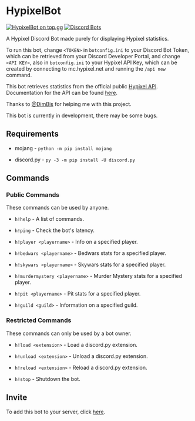 # HypixelBot
[![HypixelBot on top.gg](https://top.gg/api/widget/764677833820995605.svg)](https://top.gg/bot/764677833820995605)
[![Discord Bots](https://discordbotlist.com/bots/764677833820995605/widget)](https://discordbotlist.com/bots/764677833820995605)

A Hypixel Discord Bot made purely for displaying Hypixel statistics.

To run this bot, change `<TOKEN>` in `botconfig.ini` to your Discord Bot Token, which can be retrieved from your Discord Developer Portal, and change `<API KEY>`, also in `botconfig.ini` to your Hypixel API Key, which can be created by connecting to mc.hypixel.net and running the `/api new` command.

This bot retrieves statistics from the official public [Hypixel API](https://api.hypixel.net). Documentation for the API can be found [here](https://github.com/HypixelDev/PublicAPI/tree/master/Documentation).

Thanks to [@DimBis](https://dimmy.xyz) for helping me with this project.

This bot is currently in development, there may be some bugs.

## Requirements
- mojang - `python -m pip install mojang`

- discord.py - `py -3 -m pip install -U discord.py`

## Commands

### Public Commands

These commands can be used by anyone.

- `h!help` - A list of commands.

- `h!ping` - Check the bot's latency.

- `h!player <playername>` - Info on a specified player.

- `h!bedwars <playername>` - Bedwars stats for a specified player.

- `h!skywars <playername>` - Skywars stats for a specified player.

- `h!murdermystery <playername>` - Murder Mystery stats for a specified player.

- `h!pit <playername>` - Pit stats for a specified player.

- `h!guild <guild>` - Information on a specified guild.

### Restricted Commands

These commands can only be used by a bot owner.

- `h!load <extension>` - Load a discord.py extension.

- `h!unload <extension>` - Unload a discord.py extension.

- `h!reload <extension>` - Reload a discord.py extension.

- `h!stop` - Shutdown the bot.

## Invite
To add this bot to your server, click [here](https://discord.com/api/oauth2/authorize?client_id=764677833820995605&permissions=0&scope=bot).
